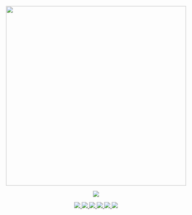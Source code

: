 <p align="center">
  <a href="https://github.com/valerkagithub">
    <img src="https://github-profile-summary-cards.vercel.app/api/cards/profile-details?username=valerkagithub&theme=solarized_dark" width="480">
  </a>
</p>

<p align="center">
  <a href="https://github.com/valerkagithub">
    <img src="https://github-readme-stats.vercel.app/api?username=valerkagithub&show_icons=true&include_all_commits=true&count_private=true&theme=vision-friendly-dark">
  </a>
</p>

<p align="center">
  <a href="https://github.com/valerkagithub">
    <img src="https://badges.pufler.dev/visits/valerkagithub/valerkagithub?logo=GitHub&style=plastic&a=0">
  </a>
  <a href="https://github.com/valerkagithub">
    <img src="https://badges.pufler.dev/years/valerkagithub?logo=GitHub&style=plastic&a=0">
  </a>
  <a href="https://github.com/valerkagithub?tab=repositories">
    <img src="https://badges.pufler.dev/repos/valerkagithub?logo=GitHub&style=plastic&a=0">
  </a>
  <a href="https://gist.github.com/valerkagithub">
    <img src="https://badges.pufler.dev/gists/valerkagithub?logo=GitHub&style=plastic&a=0">
  </a>
  <a href="https://github.com/valerkagithub">
    <img src="https://badges.pufler.dev/commits/monthly/valerkagithub?logo=GitHub&style=plastic&a=0">
  </a>
    <a href="https://github.com/valerkagithub">
    <img src="https://badges.pufler.dev/commits/yearly/valerkagithub?logo=GitHub&style=plastic&a=0">
  </a>
</p>
